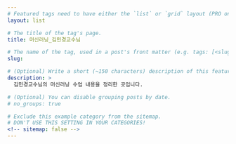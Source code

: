 ```yaml
---
# Featured tags need to have either the `list` or `grid` layout (PRO only).
layout: list

# The title of the tag's page.
title: 머신러닝_김민경교수님

# The name of the tag, used in a post's front matter (e.g. tags: [<slug>]).
slug: 

# (Optional) Write a short (~150 characters) description of this featured tag.
description: >
  김민경교수님의 머신러닝 수업 내용을 정리한 곳입니다.

# (Optional) You can disable grouping posts by date.
# no_groups: true

# Exclude this example category from the sitemap.
# DON'T USE THIS SETTING IN YOUR CATEGORIES!
<!-- sitemap: false -->
---
```

